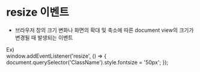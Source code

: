 # resize 이벤트  

- 브라우저 창의 크기 변화나 화면의 확대 및 축소에 따른 document view의 크기가 변경될 때 발생되는 이벤트  

Ex)  
window.addEventListener('resize', () => {  
 document.querySelector('ClassName').style.fontsize = '50px';
});
